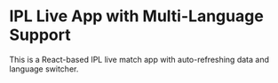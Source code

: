 # IPL Live App with Multi-Language Support

This is a React-based IPL live match app with auto-refreshing data and language switcher.